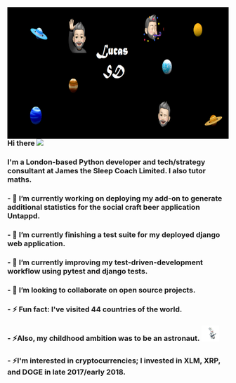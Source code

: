 
<img align="right" width="1000" height="300" src="https://github.com/LucasSD/LucasSD/blob/main/Github%20header%202nd%20option.png">


### Hi there <img src="https://raw.githubusercontent.com/MartinHeinz/MartinHeinz/master/wave.gif" width="30px">
### I'm a London-based Python developer and tech/strategy consultant at James the Sleep Coach Limited. I also tutor maths. 
### - 🔭 I’m currently working on deploying my add-on to generate additional statistics for the social craft beer application Untappd.
### - 🔭 I’m currently finishing a test suite for my deployed django web application.
### - 🌱 I’m currently improving my test-driven-development workflow using pytest and django tests.   
### - 👯 I’m looking to collaborate on open source projects. 
### - ⚡ Fun fact: I've visited 44 countries of the world. 
### - ⚡Also, my childhood ambition was to be an astronaut. <img src="https://github.com/LucasSD/LucasSD/blob/main/astronaut%20gif.gif" width="40px">
### - ⚡I'm interested in cryptocurrencies; I invested in XLM, XRP, and DOGE in late 2017/early 2018. 





<!--
**LucasSD/LucasSD** is a ✨ _special_ ✨ repository because its `README.md` (this file) appears on your GitHub profile.

Here are some ideas to get you started:


- 🌱 I’m currently learning ...
- 👯 I’m looking to collaborate on ...
- 🤔 I’m looking for help with ...
- 💬 Ask me about ...
- 📫 How to reach me: ...
- 😄 Pronouns: ...
- ⚡ Fun fact: ...
-->
